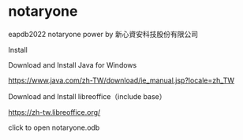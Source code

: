 # notaryone
eapdb2022
notaryone power by 新心資安科技股份有限公司

Install

Download and Install Java for Windows

https://www.java.com/zh-TW/download/ie_manual.jsp?locale=zh_TW

Download and Install libreoffice（include base）

https://zh-tw.libreoffice.org/

click to open notaryone.odb
